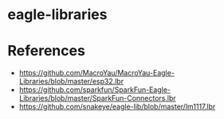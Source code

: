 # eagle-libraries

# References

* https://github.com/MacroYau/MacroYau-Eagle-Libraries/blob/master/esp32.lbr
* https://github.com/sparkfun/SparkFun-Eagle-Libraries/blob/master/SparkFun-Connectors.lbr
* https://github.com/snakeye/eagle-lib/blob/master/lm1117.lbr
